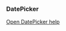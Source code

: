 ### DatePicker

<a href="http://www.material-ui.com/#/components/date-picker" target="_blank">Open DatePicker help</a>